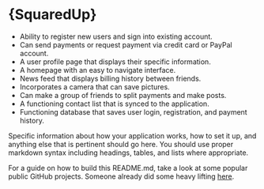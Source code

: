 # {SquaredUp}

- Ability to register new users and sign into existing account. 
- Can send payments or request payment via credit card or PayPal account. 
- A user profile page that displays their specific information. 
- A homepage with an easy to navigate interface.
- News feed that displays billing history between friends. 
- Incorporates a camera that can save pictures. 
- Can make a group of friends to split payments and make posts. 
- A functioning contact list that is synced to the application. 
- Functioning database that saves user login, registration, and payment history. 

Specific information about how your application works, how to set it up, and anything else that is pertinent should go here. You should use proper markdown syntax including headings, tables, and lists where appropriate.

For a guide on how to build this README.md, take a look at some popular public GitHub projects. Someone already did some heavy lifting [here](https://github.com/matiassingers/awesome-readme).
